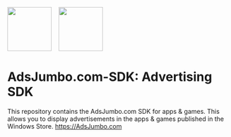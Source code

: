 <img src="https://avatars1.githubusercontent.com/u/61216441?s=460&v=4" width="100" alt="" data-canonical-src="https://avatars1.githubusercontent.com/u/61216441?s=460&v=4">  &nbsp;&nbsp;
<img src="https://lh3.googleusercontent.com/proxy/VkJCTGaDLfgt_uHobD1EQJkwMywq2vTgvKOMKqM91vESc2TDJ9-iL7_9HhRr9ZtQxlHix-crbMA7vB0klUObFIHYpmQRzhI_Ic4BxGINVHTCS2kKVB2w" width="100" alt="" data-canonical-src="https://adsjumbo.com/window-store.png">

# AdsJumbo.com-SDK: Advertising SDK
This repository contains the AdsJumbo.com SDK for apps & games. This allows you to display advertisements in the apps & games published in the Windows Store. https://AdsJumbo.com
